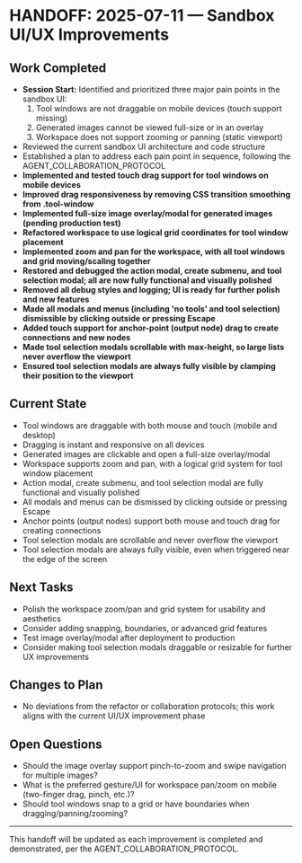 # HANDOFF: 2025-07-11 — Sandbox UI/UX Improvements

## Work Completed
- **Session Start:** Identified and prioritized three major pain points in the sandbox UI:
  1. Tool windows are not draggable on mobile devices (touch support missing)
  2. Generated images cannot be viewed full-size or in an overlay
  3. Workspace does not support zooming or panning (static viewport)
- Reviewed the current sandbox UI architecture and code structure
- Established a plan to address each pain point in sequence, following the AGENT_COLLABORATION_PROTOCOL
- **Implemented and tested touch drag support for tool windows on mobile devices**
- **Improved drag responsiveness by removing CSS transition smoothing from .tool-window**
- **Implemented full-size image overlay/modal for generated images (pending production test)**
- **Refactored workspace to use logical grid coordinates for tool window placement**
- **Implemented zoom and pan for the workspace, with all tool windows and grid moving/scaling together**
- **Restored and debugged the action modal, create submenu, and tool selection modal; all are now fully functional and visually polished**
- **Removed all debug styles and logging; UI is ready for further polish and new features**
- **Made all modals and menus (including 'no tools' and tool selection) dismissible by clicking outside or pressing Escape**
- **Added touch support for anchor-point (output node) drag to create connections and new nodes**
- **Made tool selection modals scrollable with max-height, so large lists never overflow the viewport**
- **Ensured tool selection modals are always fully visible by clamping their position to the viewport**

## Current State
- Tool windows are draggable with both mouse and touch (mobile and desktop)
- Dragging is instant and responsive on all devices
- Generated images are clickable and open a full-size overlay/modal
- Workspace supports zoom and pan, with a logical grid system for tool window placement
- Action modal, create submenu, and tool selection modal are fully functional and visually polished
- All modals and menus can be dismissed by clicking outside or pressing Escape
- Anchor points (output nodes) support both mouse and touch drag for creating connections
- Tool selection modals are scrollable and never overflow the viewport
- Tool selection modals are always fully visible, even when triggered near the edge of the screen

## Next Tasks
- Polish the workspace zoom/pan and grid system for usability and aesthetics
- Consider adding snapping, boundaries, or advanced grid features
- Test image overlay/modal after deployment to production
- Consider making tool selection modals draggable or resizable for further UX improvements

## Changes to Plan
- No deviations from the refactor or collaboration protocols; this work aligns with the current UI/UX improvement phase

## Open Questions
- Should the image overlay support pinch-to-zoom and swipe navigation for multiple images?
- What is the preferred gesture/UI for workspace pan/zoom on mobile (two-finger drag, pinch, etc.)?
- Should tool windows snap to a grid or have boundaries when dragging/panning/zooming?

---

This handoff will be updated as each improvement is completed and demonstrated, per the AGENT_COLLABORATION_PROTOCOL. 